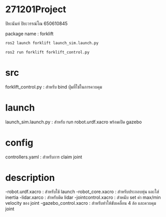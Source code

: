 # 271201Project
ปิยะนันท์ ปิยะวรรณ์โณ 650610845

package name : forklift

```py
ros2 launch forklift launch_sim.launch.py
```

```py
ros2 run forklift forklift_control.py
```

# src
  forklift_control.py : สำหรับ bind ปุ่มที่ใช่ในการควบคุม

# launch
  launch_sim.launch.py : สำหรับ run robot.urdf.xacro พร้อมเปิด gazebo

# config
  controllers.yaml : สำหรับการ claim joint

# description
-robot.urdf.xacro : สำหรับใช้ launch
-robot_core.xacro : สำหรับประกอบหุ่น และใส่ inertia
-lidar.xarco : สำหรับติด lidar
-jointcontrol.xacro : สำหนับ set ค่า max/min velocity ของ joint
-gazebo_control.xacro : สำหรับทำให้ขับเคลื่อน 4 ล้อ  และควบคุม joint
  
  
